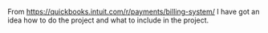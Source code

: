 From https://quickbooks.intuit.com/r/payments/billing-system/
I have got an idea how to do the project and
what to include in the project.  


